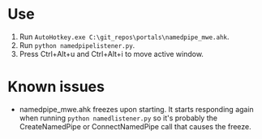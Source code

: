 # Use
1) Run `AutoHotkey.exe C:\git_repos\portals\namedpipe_mwe.ahk`.
2) Run `python namedpipelistener.py`.
3) Press Ctrl+Alt+u and Ctrl+Alt+i to move active window.

# Known issues
- namedpipe_mwe.ahk freezes upon starting. It starts responding again when running `python namedlistener.py` so it's probably the CreateNamedPipe or ConnectNamedPipe call that causes the freeze.
